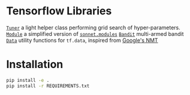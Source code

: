 # Tensorflow Libraries

[`Tuner`](TFLibrary/utils/tuner.py) a light helper class performing grid search of hyper-parameters.
[`Module`](TFLibrary/Modules/base.py) a simplified version of [`sonnet.modules`](https://github.com/deepmind/sonnet/blob/master/sonnet/python/modules/base.py)
[`Bandit`](TFLibrary/Bandits/bandits.py) multi-armed bandit
[`Data`](TFLibrary/Data/utils/) utility functions for `tf.data`, inspired from [Google's NMT](https://github.com/tensorflow/nmt)
# Installation
```sh
pip install -e .
pip install -r REQUIREMENTS.txt
```